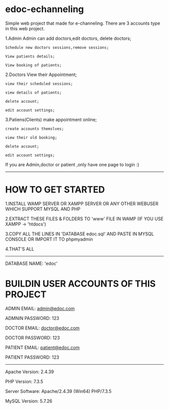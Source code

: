 # edoc-echanneling

Simple web project that made for e-channeling.
There are 3 accounts type in this web project.

  1.Admin
    Admin can add doctors,edit doctors, delete doctors;
    
    Schedule new doctors sessions,remove sessions;
    
    View patients details;
    
    View booking of patients;
    
 
 
  2.Doctors
    View their Appointment;
    
    view their scheduled sessions;
    
    view details of patients;
    
    delete account;
    
    edit account settings;
    
    
    
  3.Patiens(Clients)
    make appointment online;
    
    create accounts themslves;
    
    view their old booking;
    
    delete account;
    
    edit account settings;
    
    
    
    
If you are Admin,doctor or patient ,only have one page to login :)

  
-----------------------------------------------


# HOW TO GET STARTED

1.INSTALL WAMP SERVER OR XAMPP SERVER OR ANY OTHER WEBUSER WHICH SUPPORT MYSQL AND PHP

2.EXTRACT THESE FILES & FOLDERS TO 'www' FILE IN WAMP (IF YOU USE XAMPP -> 'htdocs')

3.COPY ALL THE LINES IN 'DATABASE edoc.sql' AND PASTE IN MYSQL CONSOLE OR IMPORT IT TO phpmyadmin

4.THAT'S ALL




---------------------------------------

DATABASE NAME: 'edoc'

# BUILDIN USER ACCOUNTS OF THIS PROJECT

ADMIN EMAIL:		admin@edoc.com

ADMNIN PASSWORD:	123


DOCTOR EMAIL:		doctor@edoc.com

DOCTOR PASSWORD:	123


PATIENT EMAIL:		patient@edoc.com

PATIENT PASSWORD:	123





---------------------------------------

Apache Version: 	2.4.39

PHP Version: 		7.3.5

Server Software: 	Apache/2.4.39 (Win64) PHP/7.3.5

MySQL Version: 		5.7.26

